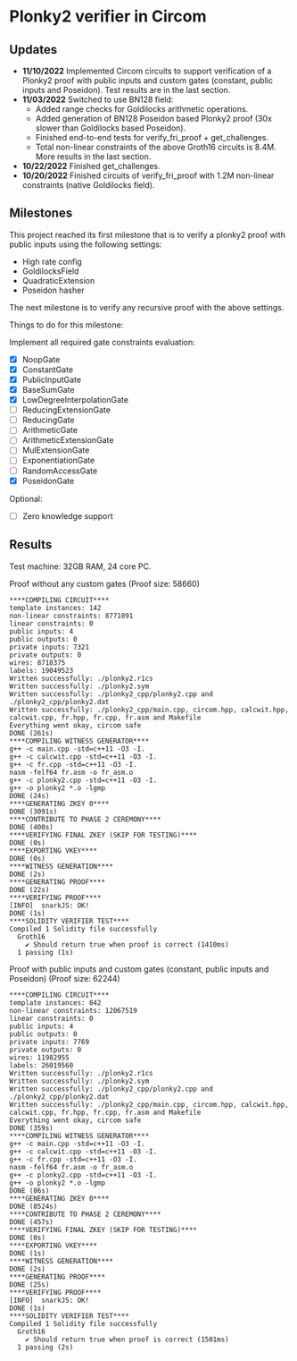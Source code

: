 # Plonky2 verifier in Circom

Updates
-----

- **11/10/2022** Implemented Circom circuits to support verification of a Plonky2 proof with public inputs and custom
  gates (constant, public inputs and Poseidon). Test results are in the last section.
- **11/03/2022** Switched to use BN128 field:
    - Added range checks for Goldilocks arithmetic operations.
    - Added generation of BN128 Poseidon based Plonky2 proof (30x slower than Goldilocks based Poseidon).
    - Finished end-to-end tests for verify_fri_proof + get_challenges.
    - Total non-linear constraints of the above Groth16 circuits is 8.4M. More results in the last section.
- **10/22/2022** Finished get_challenges.
- **10/20/2022** Finished circuits of verify_fri_proof with 1.2M non-linear constraints (native Goldilocks field).

Milestones
-----
This project reached its first milestone that is to verify a plonky2 proof with public inputs using the following
settings:

- High rate config
- GoldilocksField
- QuadraticExtension
- Poseidon hasher

The next milestone is to verify any recursive proof with the above settings.

Things to do for this milestone:

Implement all required gate constraints evaluation:

+ [x] NoopGate
+ [x] ConstantGate
+ [x] PublicInputGate
+ [x] BaseSumGate
+ [x] LowDegreeInterpolationGate
+ [ ] ReducingExtensionGate
+ [ ] ReducingGate
+ [ ] ArithmeticGate
+ [ ] ArithmeticExtensionGate
+ [ ] MulExtensionGate
+ [ ] ExponentiationGate
+ [ ] RandomAccessGate
+ [x] PoseidonGate

Optional:

+ [ ] Zero knowledge support

Results
-----

Test machine: 32GB RAM, 24 core PC.

Proof without any custom gates (Proof size: 58660)

```shell
****COMPILING CIRCUIT****
template instances: 142
non-linear constraints: 8771891
linear constraints: 0
public inputs: 4
public outputs: 0
private inputs: 7321
private outputs: 0
wires: 8718375
labels: 19049523
Written successfully: ./plonky2.r1cs
Written successfully: ./plonky2.sym
Written successfully: ./plonky2_cpp/plonky2.cpp and ./plonky2_cpp/plonky2.dat
Written successfully: ./plonky2_cpp/main.cpp, circom.hpp, calcwit.hpp, calcwit.cpp, fr.hpp, fr.cpp, fr.asm and Makefile
Everything went okay, circom safe
DONE (261s)
****COMPILING WITNESS GENERATOR****
g++ -c main.cpp -std=c++11 -O3 -I.
g++ -c calcwit.cpp -std=c++11 -O3 -I.
g++ -c fr.cpp -std=c++11 -O3 -I.
nasm -felf64 fr.asm -o fr_asm.o
g++ -c plonky2.cpp -std=c++11 -O3 -I.
g++ -o plonky2 *.o -lgmp 
DONE (24s)
****GENERATING ZKEY 0****
DONE (3091s)
****CONTRIBUTE TO PHASE 2 CEREMONY****
DONE (400s)
****VERIFYING FINAL ZKEY (SKIP FOR TESTING)****
DONE (0s)
****EXPORTING VKEY****
DONE (0s)
****WITNESS GENERATION****
DONE (2s)
****GENERATING PROOF****
DONE (22s)
****VERIFYING PROOF****
[INFO]  snarkJS: OK!
DONE (1s)
****SOLIDITY VERIFIER TEST****
Compiled 1 Solidity file successfully
  Groth16
    ✔ Should return true when proof is correct (1410ms)
  1 passing (1s)

```

Proof with public inputs and custom gates (constant, public inputs and Poseidon) (Proof size: 62244)

```shell
****COMPILING CIRCUIT****
template instances: 842
non-linear constraints: 12067519
linear constraints: 0
public inputs: 4
public outputs: 0
private inputs: 7769
private outputs: 0
wires: 11982955
labels: 26019560
Written successfully: ./plonky2.r1cs
Written successfully: ./plonky2.sym
Written successfully: ./plonky2_cpp/plonky2.cpp and ./plonky2_cpp/plonky2.dat
Written successfully: ./plonky2_cpp/main.cpp, circom.hpp, calcwit.hpp, calcwit.cpp, fr.hpp, fr.cpp, fr.asm and Makefile
Everything went okay, circom safe
DONE (359s)
****COMPILING WITNESS GENERATOR****
g++ -c main.cpp -std=c++11 -O3 -I.
g++ -c calcwit.cpp -std=c++11 -O3 -I.
g++ -c fr.cpp -std=c++11 -O3 -I.
nasm -felf64 fr.asm -o fr_asm.o
g++ -c plonky2.cpp -std=c++11 -O3 -I.
g++ -o plonky2 *.o -lgmp 
DONE (86s)
****GENERATING ZKEY 0****
DONE (8524s)
****CONTRIBUTE TO PHASE 2 CEREMONY****
DONE (457s)
****VERIFYING FINAL ZKEY (SKIP FOR TESTING)****
DONE (0s)
****EXPORTING VKEY****
DONE (1s)
****WITNESS GENERATION****
DONE (2s)
****GENERATING PROOF****
DONE (25s)
****VERIFYING PROOF****
[INFO]  snarkJS: OK!
DONE (1s)
****SOLIDITY VERIFIER TEST****
Compiled 1 Solidity file successfully
  Groth16
    ✔ Should return true when proof is correct (1501ms)
  1 passing (2s)
```